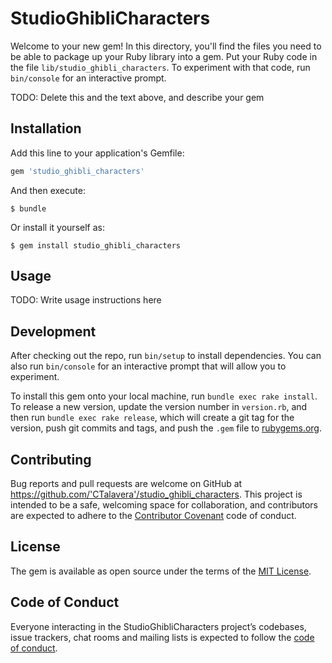 # StudioGhibliCharacters

Welcome to your new gem! In this directory, you'll find the files you need to be able to package up your Ruby library into a gem. Put your Ruby code in the file `lib/studio_ghibli_characters`. To experiment with that code, run `bin/console` for an interactive prompt.

TODO: Delete this and the text above, and describe your gem

## Installation

Add this line to your application's Gemfile:

```ruby
gem 'studio_ghibli_characters'
```

And then execute:

    $ bundle

Or install it yourself as:

    $ gem install studio_ghibli_characters

## Usage

TODO: Write usage instructions here

## Development

After checking out the repo, run `bin/setup` to install dependencies. You can also run `bin/console` for an interactive prompt that will allow you to experiment.

To install this gem onto your local machine, run `bundle exec rake install`. To release a new version, update the version number in `version.rb`, and then run `bundle exec rake release`, which will create a git tag for the version, push git commits and tags, and push the `.gem` file to [rubygems.org](https://rubygems.org).

## Contributing

Bug reports and pull requests are welcome on GitHub at https://github.com/'CTalavera'/studio_ghibli_characters. This project is intended to be a safe, welcoming space for collaboration, and contributors are expected to adhere to the [Contributor Covenant](http://contributor-covenant.org) code of conduct.

## License

The gem is available as open source under the terms of the [MIT License](https://opensource.org/licenses/MIT).

## Code of Conduct

Everyone interacting in the StudioGhibliCharacters project’s codebases, issue trackers, chat rooms and mailing lists is expected to follow the [code of conduct](https://github.com/'CTalavera'/studio_ghibli_characters/blob/master/CODE_OF_CONDUCT.md).
